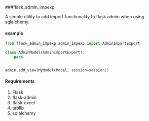###flask_admin_impexp

A simple utility to add import functionality to flask admin when using sqlalchemy.

#### **example**

``` python
from flask_admin_impexp.admin_impexp import AdminImportExport

class AdminModel(AdminImportExport):
    pass


admin.add_view(MyModel(Model, session=session))

```

#### **Requirements**
1. Flask
2. flask-admin
3. flask-excel
4. tablib
5. sqlalchemy